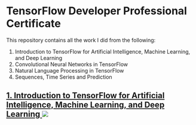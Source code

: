 # TensorFlow Developer Professional Certificate
This repository contains all the work I did from the following:

1. Introduction to TensorFlow for Artificial Intelligence, Machine Learning, and Deep Learning
2. Convolutional Neural Networks in TensorFlow
3. Natural Language Processing in TensorFlow
4. Sequences, Time Series and Prediction

<div>
  <a href="https://github.com/minji-mia/TensorFlow-Developer-Professional/tree/main/00%20Introduction%20to%20TensorFlow%20for%20Artificial%20Intelligence%2C%20Machine%20Learning%2C%20and%20Deep%20Learning" target="_blank">
  <h2>
  1. Introduction to TensorFlow for Artificial Intelligence, Machine Learning, and Deep Learning
    </a>
 <a href="https://github.com/minji-mia/TensorFlow-Developer-Professional/blob/main/00%20Introduction%20to%20TensorFlow%20for%20Artificial%20Intelligence%2C%20Machine%20Learning%2C%20and%20Deep%20Learning/Coursera%20VGPMVJFAEGG5.pdf" target="_blank">
  <img src=https://img.shields.io/badge/Certificate-Complete-%230056D2?style=?flat-square&logo=Coursera/>
 </a>
  </h2>
</div>
